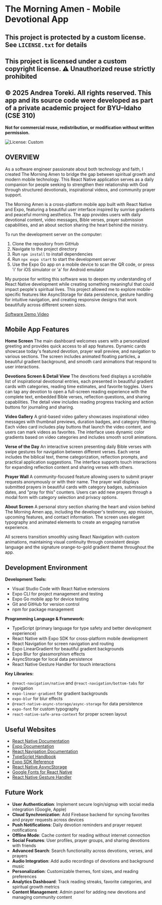 # The Morning Amen - Mobile Devotional App

## This project is protected by a custom license. See `LICENSE.txt` for details

## This project is licensed under a custom copyright license. ⚠️ Unauthorized reuse strictly prohibited

## © 2025 Andrea Toreki. All rights reserved. This app and its source code were developed as part of a private academic project for BYU–Idaho (CSE 310)  

**Not for commercial reuse, redistribution, or modification without written permission.**

![License: Custom](https://img.shields.io/badge/license-Custom-blue)

## OVERVIEW

As a software engineer passionate about both technology and faith, I created The Morning Amen to bridge the gap between spiritual growth and modern mobile technology. This React Native application serves as a daily companion for people seeking to strengthen their relationship with God through structured devotionals, inspirational videos, and community prayer support.

The Morning Amen is a cross-platform mobile app built with React Native and Expo, featuring a beautiful user interface inspired by sunrise gradients and peaceful morning aesthetics. The app provides users with daily devotional content, video messages, Bible verses, prayer submission capabilities, and an about section sharing the heart behind the ministry.

To run the development server on the computer:

1. Clone the repository from GitHub
2. Navigate to the project directory
3. Run `npm install` to install dependencies
4. Run `npx expo start` to start the development server
5. Use the Expo Go app on a mobile device to scan the QR code, or press 'i' for iOS simulator or 'a' for Android emulator

My purpose for writing this software was to deepen my understanding of React Native development while creating something meaningful that could impact people's spiritual lives. This project allowed me to explore mobile-specific features like AsyncStorage for data persistence, gesture handling for intuitive navigation, and creating responsive designs that work beautifully across different screen sizes.

[Software Demo Video](https://youtu.be/7sJDiy9GjiU)

## Mobile App Features

**Home Screen**
The main dashboard welcomes users with a personalized greeting and provides quick access to all app features. Dynamic cards showcase today's featured devotion, prayer wall preview, and navigation to various sections. The screen includes animated floating particles, a beautiful gradient background, and smooth card animations that respond to user interactions.

**Devotions Screen & Detail View**
The devotions feed displays a scrollable list of inspirational devotional entries, each presented in beautiful gradient cards with categories, reading time estimates, and favorite toggles. Users can tap any devotion to open a full-screen reading experience with the complete text, embedded Bible verses, reflection questions, and sharing capabilities. The detail view includes reading progress tracking and action buttons for journaling and sharing.

**Video Gallery**
A grid-based video gallery showcases inspirational video messages with thumbnail previews, duration badges, and category filtering. Each video card includes play buttons that launch the video content, and users can mark videos as favorites. The interface uses dynamic color gradients based on video categories and includes smooth scroll animations.

**Verse of the Day**
An interactive screen presenting daily Bible verses with swipe gestures for navigation between different verses. Each verse includes the biblical text, theme categorization, reflection prompts, and practical application suggestions. The interface supports touch interactions for expanding reflection content and sharing verses with others.

**Prayer Wall**
A community-focused feature allowing users to submit prayer requests anonymously or with their name. The prayer wall displays submitted prayers in beautiful cards with category badges, submission dates, and "pray for this" counters. Users can add new prayers through a modal form with category selection and privacy options.

**About Screen**
A personal story section sharing the heart and vision behind The Morning Amen app, including the developer's testimony, app mission, upcoming features, and contact information. The screen uses elegant typography and animated elements to create an engaging narrative experience.

All screens transition smoothly using React Navigation with custom animations, maintaining visual continuity through consistent design language and the signature orange-to-gold gradient theme throughout the app.

## Development Environment

**Development Tools:**

- Visual Studio Code with React Native extensions
- Expo CLI for project management and testing
- Expo Go mobile app for device testing
- Git and GitHub for version control
- npm for package management

**Programming Language & Framework:**

- TypeScript (primary language for type safety and better development experience)
- React Native with Expo SDK for cross-platform mobile development
- React Navigation for screen navigation and routing
- Expo LinearGradient for beautiful gradient backgrounds
- Expo Blur for glassmorphism effects
- AsyncStorage for local data persistence
- React Native Gesture Handler for touch interactions

**Key Libraries:**

- `@react-navigation/native` and `@react-navigation/bottom-tabs` for navigation
- `expo-linear-gradient` for gradient backgrounds
- `expo-blur` for blur effects
- `@react-native-async-storage/async-storage` for data persistence
- `expo-font` for custom typography
- `react-native-safe-area-context` for proper screen layout

## Useful Websites

- [React Native Documentation](https://reactnative.dev/docs/getting-started)
- [Expo Documentation](https://docs.expo.dev/)
- [React Navigation Documentation](https://reactnavigation.org/docs/getting-started)
- [TypeScript Handbook](https://www.typescriptlang.org/docs/)
- [Expo SDK Reference](https://docs.expo.dev/versions/latest/)
- [React Native AsyncStorage](https://react-native-async-storage.github.io/async-storage/)
- [Google Fonts for React Native](https://docs.expo.dev/guides/using-custom-fonts/)
- [React Native Gesture Handler](https://docs.swmansion.com/react-native-gesture-handler/)

## Future Work

- **User Authentication**: Implement secure login/signup with social media integration (Google, Apple)
- **Cloud Synchronization**: Add Firebase backend for syncing favorites and prayer requests across devices
- **Push Notifications**: Daily devotion reminders and prayer request notifications
- **Offline Mode**: Cache content for reading without internet connection
- **Social Features**: User profiles, prayer groups, and sharing devotions with friends
- **Advanced Search**: Search functionality across devotions, verses, and prayers
- **Audio Integration**: Add audio recordings of devotions and background music
- **Personalization**: Customizable themes, font sizes, and reading preferences
- **Analytics Dashboard**: Track reading streaks, favorite categories, and spiritual growth metrics
- **Content Management**: Admin panel for adding new devotions and managing community content
